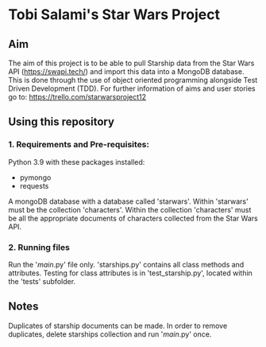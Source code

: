 # Tobi Salami's Star Wars Project

## Aim

The aim of this project is to be able to pull Starship data from the Star Wars API (https://swapi.tech/) and import this data into a MongoDB database. This is done through the use of object oriented programming alongside Test Driven Development (TDD). For further information of aims and user stories go to:
https://trello.com/starwarsproject12

## Using this repository

### 1. Requirements and Pre-requisites:
Python 3.9 with these packages installed:
- pymongo
- requests

A mongoDB database with a database called 'starwars'. Within 'starwars' must be the collection 'characters'. Within the collection 'characters' must be all the appropriate documents of characters collected from the Star Wars API. 


### 2. Running files

Run the '_main_.py' file only. 'starships.py' contains all class methods and attributes. Testing for class attributes is in 'test_starship.py', located within the 'tests' subfolder.

## Notes

Duplicates of starship documents can be made. In order to remove duplicates, delete starships collection and run '_main_.py' once.

